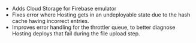 - Adds Cloud Storage for Firebase emulator
- Fixes error where Hosting gets in an undeployable state due to the hash cache having incorrect entries.
- Improves error handling for the throttler queue, to better diagnose Hosting deploys that fail during the file upload step.
